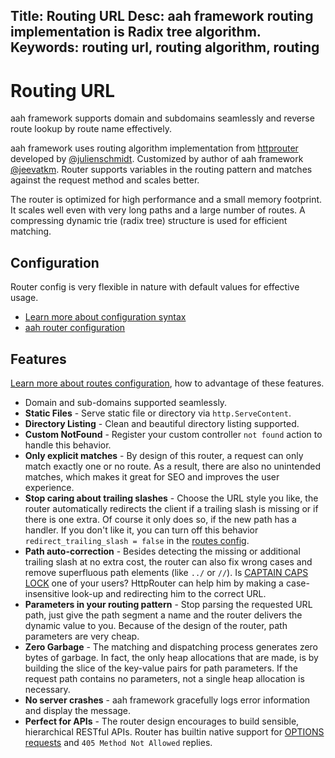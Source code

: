 Title: Routing URL
Desc: aah framework routing implementation is Radix tree algorithm.
Keywords: routing url, routing algorithm, routing
---
# Routing URL

aah framework supports domain and subdomains seamlessly and reverse route lookup by route name effectively.

aah framework uses routing algorithm implementation from [httprouter](https://github.com/julienschmidt/httprouter) developed by [@julienschmidt](https://github.com/julienschmidt). Customized by author of aah framework [@jeevatkm](https://github.com/jeevatkm). Router supports variables in the routing pattern and matches against the request method and scales better.

The router is optimized for high performance and a small memory footprint. It scales well even with very long paths and a large number of routes. A compressing dynamic trie (radix tree) structure is used for efficient matching.

## Configuration

Router config is very flexible in nature with default values for effective usage.

  * [Learn more about configuration syntax](configuration.html)
  * [aah router configuration](routes-config.html)

## Features

[Learn more about routes configuration](routes-config.html), how to advantage of these features.

  * Domain and sub-domains supported seamlessly.
  * **Static Files** - Serve static file or directory via `http.ServeContent`.
  * **Directory Listing** - Clean and beautiful directory listing supported.
  * **Custom NotFound** - Register your custom controller `not found` action to handle this behavior.
  * **Only explicit matches** - By design of this router, a request can only match exactly one or no route. As a result, there are also no unintended matches, which makes it great for SEO and improves the user experience.
  * **Stop caring about trailing slashes** - Choose the URL style you like, the router automatically redirects the client if a trailing slash is missing or if there is one extra. Of course it only does so, if the new path has a handler. If you don't like it, you can turn off this behavior `redirect_trailing_slash = false` in the [routes config](routes-config.html).
  * **Path auto-correction** - Besides detecting the missing or additional trailing slash at no extra cost, the router can also fix wrong cases and remove superfluous path elements (like `../` or `//`). Is [CAPTAIN CAPS LOCK](http://www.urbandictionary.com/define.php?term=Captain+Caps+Lock) one of your users? HttpRouter can help him by making a case-insensitive look-up and redirecting him to the correct URL.
  * **Parameters in your routing pattern** - Stop parsing the requested URL path, just give the path segment a name and the router delivers the dynamic value to you. Because of the design of the router, path parameters are very cheap.
  * **Zero Garbage** - The matching and dispatching process generates zero bytes of garbage. In fact, the only heap allocations that are made, is by building the slice of the key-value pairs for path parameters. If the request path contains no parameters, not a single heap allocation is necessary.
  * **No server crashes** - aah framework gracefully logs error information and display the message.
  * **Perfect for APIs** - The router design encourages to build sensible, hierarchical RESTful APIs. Router has builtin native support for [OPTIONS requests](http://zacstewart.com/2012/04/14/http-options-method.html) and `405 Method Not Allowed` replies.
